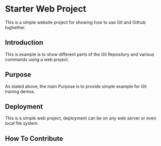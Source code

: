 # Starter Web Project
This is a simple website project for showing how to use Git and Github toghether.
## Introduction
This is example is to show different parts of the Git Repository and various commands using a web project.
## Purpose
As stated above, the main Purpose is to provide simple example for Git traning demos.
## Deployment
This is a simple web project, deployment can be on any web server or even local file system.
## How To Contribute
